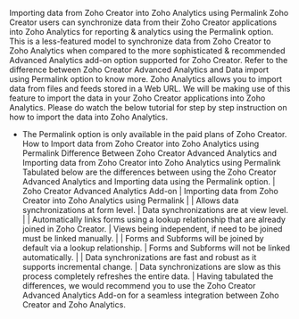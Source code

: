 Importing data from Zoho Creator into Zoho Analytics using Permalink
Zoho Creator users can synchronize data from their Zoho Creator applications into Zoho Analytics for reporting & analytics using the Permalink option. This is a less-featured model to synchronize data from Zoho Creator to Zoho Analytics when compared to the more sophisticated & recommended Advanced Analytics add-on option supported for Zoho Creator. Refer to the difference between Zoho Creator Advanced Analytics and Data import using Permalink option to know more.
Zoho Analytics allows you to import data from files and feeds stored in a Web URL. We will be making use of this feature to import the data in your Zoho Creator applications into Zoho Analytics. Please do watch the below tutorial for step by step instruction on how to import the data into Zoho Analytics.
- The Permalink option is only available in the paid plans of Zoho Creator.
How to Import data from Zoho Creator into Zoho Analytics using Permalink
Difference Between Zoho Creator Advanced Analytics and Importing data from Zoho Creator into Zoho Analytics using Permalink
Tabulated below are the differences between using the Zoho Creator Advanced Analytics and Importing data using the Permalink option.
| Zoho Creator Advanced Analytics Add-on | Importing data from Zoho Creator into Zoho Analytics using Permalink |
| Allows data synchronizations at form level. | Data synchronizations are at view level. |
| Automatically links forms using a lookup relationship that are already joined in Zoho Creator. | Views being independent, if need to be joined must be linked manually. |
| Forms and Subforms will be joined by default via a lookup relationship. | Forms and Subforms will not be linked automatically. |
| Data synchronizations are fast and robust as it supports incremental change. | Data synchronizations are slow as this process completely refreshes the entire data. |
Having tabulated the differences, we would recommend you to use the Zoho Creator Advanced Analytics Add-on for a seamless integration between Zoho Creator and Zoho Analytics.